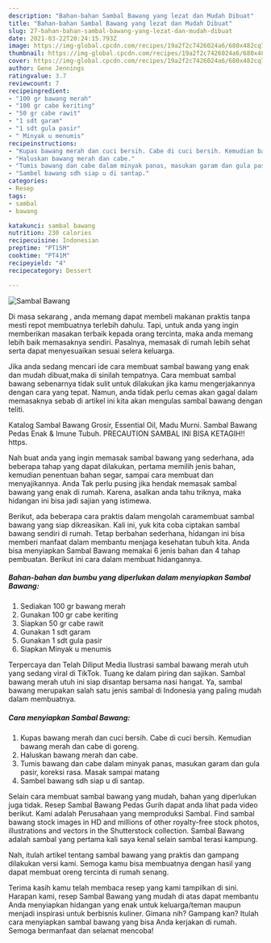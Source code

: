 ```yaml
---
description: "Bahan-bahan Sambal Bawang yang lezat dan Mudah Dibuat"
title: "Bahan-bahan Sambal Bawang yang lezat dan Mudah Dibuat"
slug: 27-bahan-bahan-sambal-bawang-yang-lezat-dan-mudah-dibuat
date: 2021-03-22T20:24:15.793Z
image: https://img-global.cpcdn.com/recipes/19a2f2c7426024a6/680x482cq70/sambal-bawang-foto-resep-utama.jpg
thumbnail: https://img-global.cpcdn.com/recipes/19a2f2c7426024a6/680x482cq70/sambal-bawang-foto-resep-utama.jpg
cover: https://img-global.cpcdn.com/recipes/19a2f2c7426024a6/680x482cq70/sambal-bawang-foto-resep-utama.jpg
author: Gene Jennings
ratingvalue: 3.7
reviewcount: 7
recipeingredient:
- "100 gr bawang merah"
- "100 gr cabe keriting"
- "50 gr cabe rawit"
- "1 sdt garam"
- "1 sdt gula pasir"
- " Minyak u menumis"
recipeinstructions:
- "Kupas bawang merah dan cuci bersih. Cabe di cuci bersih. Kemudian bawang merah dan cabe di goreng."
- "Haluskan bawang merah dan cabe."
- "Tumis bawang dan cabe dalam minyak panas, masukan garam dan gula pasir, koreksi rasa. Masak sampai matang"
- "Sambel bawang sdh siap u di santap."
categories:
- Resep
tags:
- sambal
- bawang

katakunci: sambal bawang 
nutrition: 230 calories
recipecuisine: Indonesian
preptime: "PT15M"
cooktime: "PT41M"
recipeyield: "4"
recipecategory: Dessert

---
```



![Sambal Bawang](https://img-global.cpcdn.com/recipes/19a2f2c7426024a6/680x482cq70/sambal-bawang-foto-resep-utama.jpg)

Di masa  sekarang , anda memang dapat membeli makanan praktis tanpa mesti repot membuatnya terlebih dahulu. Tapi, untuk anda yang ingin memberikan masakan terbaik kepada orang tercinta, maka anda memang lebih baik memasaknya sendiri. Pasalnya, memasak di rumah lebih sehat serta dapat menyesuaikan sesuai selera keluarga.

Jika anda sedang mencari ide cara membuat sambal bawang yang enak dan mudah dibuat,maka di sinilah tempatnya. Cara membuat sambal bawang  sebenarnya tidak sulit untuk dilakukan jika kamu mengerjakannya dengan cara yang tepat. Namun, anda tidak perlu cemas akan gagal dalam memasaknya 
sebab di artikel ini kita akan mengulas sambal bawang dengan teliti.  

Katalog Sambal Bawang Grosir, Essential Oil, Madu Murni. Sambal Bawang Pedas Enak &amp; Imune Tubuh. PRECAUTION SAMBAL INI BISA KETAGIH‼️ https.

Nah buat anda yang ingin memasak sambal bawang yang sederhana, ada beberapa tahap yang dapat dilakukan, pertama memilih jenis bahan, kemudian penentuan bahan segar, sampai cara membuat dan menyajikannya. Anda Tak perlu pusing jika hendak memasak sambal bawang yang enak di rumah. Karena, asalkan anda  tahu triknya, maka hidangan ini bisa jadi sajian yang istimewa.

Berikut, ada beberapa cara praktis  dalam mengolah caramembuat sambal bawang yang siap dikreasikan. Kali ini, yuk kita coba ciptakan sambal bawang sendiri di rumah. Tetap berbahan sederhana, hidangan ini bisa memberi manfaat dalam membantu menjaga kesehatan tubuh kita. Anda bisa menyiapkan Sambal Bawang memakai 6 jenis bahan dan 4 tahap pembuatan. Berikut ini cara dalam membuat hidangannya.

<!--inarticleads1-->

##### Bahan-bahan dan bumbu yang diperlukan dalam menyiapkan Sambal Bawang:

1. Sediakan 100 gr bawang merah
1. Gunakan 100 gr cabe keriting
1. Siapkan 50 gr cabe rawit
1. Gunakan 1 sdt garam
1. Gunakan 1 sdt gula pasir
1. Siapkan  Minyak u menumis


Terpercaya dan Telah Diliput Media  Ilustrasi sambal bawang merah utuh yang sedang viral di TikTok. Tuang ke dalam piring dan sajikan. Sambal bawang merah utuh ini siap disantap bersama nasi hangat. Ya, sambal bawang merupakan salah satu jenis sambal di Indonesia yang paling mudah dalam membuatnya. 

<!--inarticleads2-->

##### Cara menyiapkan Sambal Bawang:

1. Kupas bawang merah dan cuci bersih. Cabe di cuci bersih. Kemudian bawang merah dan cabe di goreng.
1. Haluskan bawang merah dan cabe.
1. Tumis bawang dan cabe dalam minyak panas, masukan garam dan gula pasir, koreksi rasa. Masak sampai matang
1. Sambel bawang sdh siap u di santap.


Selain cara membuat sambal bawang yang mudah, bahan yang diperlukan juga tidak. Resep Sambal Bawang Pedas Gurih dapat anda lihat pada video berikut. Kami adalah Perusahaan yang memproduksi Sambal. Find sambal bawang stock images in HD and millions of other royalty-free stock photos, illustrations and vectors in the Shutterstock collection. Sambal Bawang adalah sambal yang pertama kali saya kenal selain sambal terasi kampung. 

Nah, itulah artikel tentang  sambal bawang  yang praktis dan gampang dilakukan versi kami. Semoga kamu bisa membuatnya dengan hasil yang dapat membuat oreng tercinta di rumah senang. 

Terima kasih kamu telah membaca resep yang kami tampilkan di sini. Harapan kami, resep  Sambal Bawang yang mudah di atas dapat membantu Anda menyiapkan hidangan yang enak untuk keluarga/teman maupun menjadi inspirasi untuk berbisnis kuliner. Gimana nih? Gampang kan? Itulah cara menyiapkan sambal bawang yang bisa Anda kerjakan di rumah. Semoga bermanfaat dan selamat mencoba!

